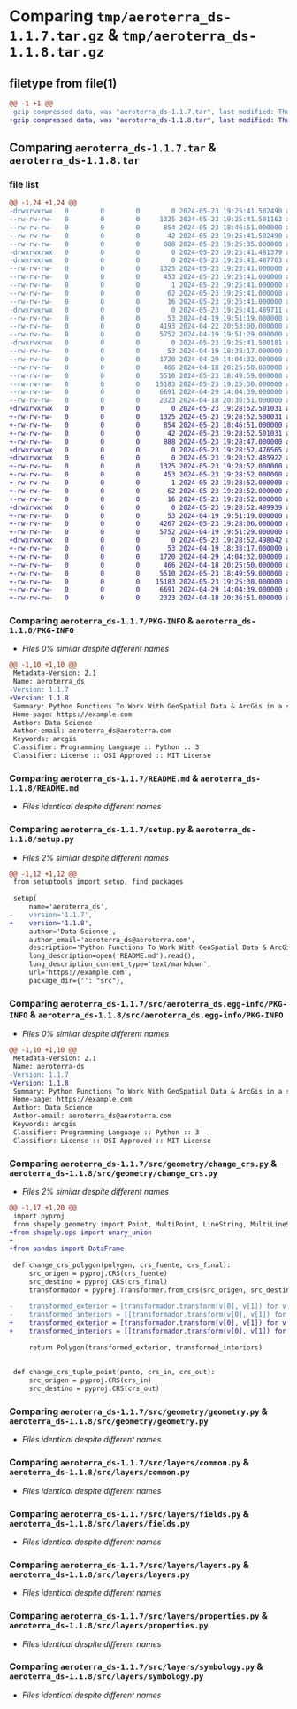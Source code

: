 # Comparing `tmp/aeroterra_ds-1.1.7.tar.gz` & `tmp/aeroterra_ds-1.1.8.tar.gz`

## filetype from file(1)

```diff
@@ -1 +1 @@
-gzip compressed data, was "aeroterra_ds-1.1.7.tar", last modified: Thu May 23 19:25:41 2024, max compression
+gzip compressed data, was "aeroterra_ds-1.1.8.tar", last modified: Thu May 23 19:28:52 2024, max compression
```

## Comparing `aeroterra_ds-1.1.7.tar` & `aeroterra_ds-1.1.8.tar`

### file list

```diff
@@ -1,24 +1,24 @@
-drwxrwxrwx   0        0        0        0 2024-05-23 19:25:41.502490 aeroterra_ds-1.1.7/
--rw-rw-rw-   0        0        0     1325 2024-05-23 19:25:41.501162 aeroterra_ds-1.1.7/PKG-INFO
--rw-rw-rw-   0        0        0      854 2024-05-23 18:46:51.000000 aeroterra_ds-1.1.7/README.md
--rw-rw-rw-   0        0        0       42 2024-05-23 19:25:41.502490 aeroterra_ds-1.1.7/setup.cfg
--rw-rw-rw-   0        0        0      888 2024-05-23 19:25:35.000000 aeroterra_ds-1.1.7/setup.py
-drwxrwxrwx   0        0        0        0 2024-05-23 19:25:41.481379 aeroterra_ds-1.1.7/src/
-drwxrwxrwx   0        0        0        0 2024-05-23 19:25:41.487703 aeroterra_ds-1.1.7/src/aeroterra_ds.egg-info/
--rw-rw-rw-   0        0        0     1325 2024-05-23 19:25:41.000000 aeroterra_ds-1.1.7/src/aeroterra_ds.egg-info/PKG-INFO
--rw-rw-rw-   0        0        0      453 2024-05-23 19:25:41.000000 aeroterra_ds-1.1.7/src/aeroterra_ds.egg-info/SOURCES.txt
--rw-rw-rw-   0        0        0        1 2024-05-23 19:25:41.000000 aeroterra_ds-1.1.7/src/aeroterra_ds.egg-info/dependency_links.txt
--rw-rw-rw-   0        0        0       62 2024-05-23 19:25:41.000000 aeroterra_ds-1.1.7/src/aeroterra_ds.egg-info/requires.txt
--rw-rw-rw-   0        0        0       16 2024-05-23 19:25:41.000000 aeroterra_ds-1.1.7/src/aeroterra_ds.egg-info/top_level.txt
-drwxrwxrwx   0        0        0        0 2024-05-23 19:25:41.489711 aeroterra_ds-1.1.7/src/geometry/
--rw-rw-rw-   0        0        0       53 2024-04-19 19:51:19.000000 aeroterra_ds-1.1.7/src/geometry/__init__.py
--rw-rw-rw-   0        0        0     4193 2024-04-22 20:53:00.000000 aeroterra_ds-1.1.7/src/geometry/change_crs.py
--rw-rw-rw-   0        0        0     5752 2024-04-19 19:51:29.000000 aeroterra_ds-1.1.7/src/geometry/geometry.py
-drwxrwxrwx   0        0        0        0 2024-05-23 19:25:41.500181 aeroterra_ds-1.1.7/src/layers/
--rw-rw-rw-   0        0        0       53 2024-04-19 18:38:17.000000 aeroterra_ds-1.1.7/src/layers/__init__.py
--rw-rw-rw-   0        0        0     1720 2024-04-29 14:04:32.000000 aeroterra_ds-1.1.7/src/layers/common.py
--rw-rw-rw-   0        0        0      466 2024-04-18 20:25:50.000000 aeroterra_ds-1.1.7/src/layers/constants.py
--rw-rw-rw-   0        0        0     5510 2024-05-23 18:49:59.000000 aeroterra_ds-1.1.7/src/layers/fields.py
--rw-rw-rw-   0        0        0    15183 2024-05-23 19:25:30.000000 aeroterra_ds-1.1.7/src/layers/layers.py
--rw-rw-rw-   0        0        0     6691 2024-04-29 14:04:39.000000 aeroterra_ds-1.1.7/src/layers/properties.py
--rw-rw-rw-   0        0        0     2323 2024-04-18 20:36:51.000000 aeroterra_ds-1.1.7/src/layers/symbology.py
+drwxrwxrwx   0        0        0        0 2024-05-23 19:28:52.501031 aeroterra_ds-1.1.8/
+-rw-rw-rw-   0        0        0     1325 2024-05-23 19:28:52.500031 aeroterra_ds-1.1.8/PKG-INFO
+-rw-rw-rw-   0        0        0      854 2024-05-23 18:46:51.000000 aeroterra_ds-1.1.8/README.md
+-rw-rw-rw-   0        0        0       42 2024-05-23 19:28:52.501031 aeroterra_ds-1.1.8/setup.cfg
+-rw-rw-rw-   0        0        0      888 2024-05-23 19:28:47.000000 aeroterra_ds-1.1.8/setup.py
+drwxrwxrwx   0        0        0        0 2024-05-23 19:28:52.476565 aeroterra_ds-1.1.8/src/
+drwxrwxrwx   0        0        0        0 2024-05-23 19:28:52.485922 aeroterra_ds-1.1.8/src/aeroterra_ds.egg-info/
+-rw-rw-rw-   0        0        0     1325 2024-05-23 19:28:52.000000 aeroterra_ds-1.1.8/src/aeroterra_ds.egg-info/PKG-INFO
+-rw-rw-rw-   0        0        0      453 2024-05-23 19:28:52.000000 aeroterra_ds-1.1.8/src/aeroterra_ds.egg-info/SOURCES.txt
+-rw-rw-rw-   0        0        0        1 2024-05-23 19:28:52.000000 aeroterra_ds-1.1.8/src/aeroterra_ds.egg-info/dependency_links.txt
+-rw-rw-rw-   0        0        0       62 2024-05-23 19:28:52.000000 aeroterra_ds-1.1.8/src/aeroterra_ds.egg-info/requires.txt
+-rw-rw-rw-   0        0        0       16 2024-05-23 19:28:52.000000 aeroterra_ds-1.1.8/src/aeroterra_ds.egg-info/top_level.txt
+drwxrwxrwx   0        0        0        0 2024-05-23 19:28:52.489939 aeroterra_ds-1.1.8/src/geometry/
+-rw-rw-rw-   0        0        0       53 2024-04-19 19:51:19.000000 aeroterra_ds-1.1.8/src/geometry/__init__.py
+-rw-rw-rw-   0        0        0     4267 2024-05-23 19:28:06.000000 aeroterra_ds-1.1.8/src/geometry/change_crs.py
+-rw-rw-rw-   0        0        0     5752 2024-04-19 19:51:29.000000 aeroterra_ds-1.1.8/src/geometry/geometry.py
+drwxrwxrwx   0        0        0        0 2024-05-23 19:28:52.498042 aeroterra_ds-1.1.8/src/layers/
+-rw-rw-rw-   0        0        0       53 2024-04-19 18:38:17.000000 aeroterra_ds-1.1.8/src/layers/__init__.py
+-rw-rw-rw-   0        0        0     1720 2024-04-29 14:04:32.000000 aeroterra_ds-1.1.8/src/layers/common.py
+-rw-rw-rw-   0        0        0      466 2024-04-18 20:25:50.000000 aeroterra_ds-1.1.8/src/layers/constants.py
+-rw-rw-rw-   0        0        0     5510 2024-05-23 18:49:59.000000 aeroterra_ds-1.1.8/src/layers/fields.py
+-rw-rw-rw-   0        0        0    15183 2024-05-23 19:25:30.000000 aeroterra_ds-1.1.8/src/layers/layers.py
+-rw-rw-rw-   0        0        0     6691 2024-04-29 14:04:39.000000 aeroterra_ds-1.1.8/src/layers/properties.py
+-rw-rw-rw-   0        0        0     2323 2024-04-18 20:36:51.000000 aeroterra_ds-1.1.8/src/layers/symbology.py
```

### Comparing `aeroterra_ds-1.1.7/PKG-INFO` & `aeroterra_ds-1.1.8/PKG-INFO`

 * *Files 0% similar despite different names*

```diff
@@ -1,10 +1,10 @@
 Metadata-Version: 2.1
 Name: aeroterra_ds
-Version: 1.1.7
+Version: 1.1.8
 Summary: Python Functions To Work With GeoSpatial Data & ArcGis in a simpler way
 Home-page: https://example.com
 Author: Data Science
 Author-email: aeroterra_ds@aeroterra.com
 Keywords: arcgis
 Classifier: Programming Language :: Python :: 3
 Classifier: License :: OSI Approved :: MIT License
```

### Comparing `aeroterra_ds-1.1.7/README.md` & `aeroterra_ds-1.1.8/README.md`

 * *Files identical despite different names*

### Comparing `aeroterra_ds-1.1.7/setup.py` & `aeroterra_ds-1.1.8/setup.py`

 * *Files 2% similar despite different names*

```diff
@@ -1,12 +1,12 @@
 from setuptools import setup, find_packages
 
 setup(
     name='aeroterra_ds',
-    version='1.1.7',
+    version='1.1.8',
     author='Data Science',
     author_email='aeroterra_ds@aeroterra.com',
     description='Python Functions To Work With GeoSpatial Data & ArcGis in a simpler way',
     long_description=open('README.md').read(),
     long_description_content_type='text/markdown',
     url='https://example.com',
     package_dir={'': "src"},
```

### Comparing `aeroterra_ds-1.1.7/src/aeroterra_ds.egg-info/PKG-INFO` & `aeroterra_ds-1.1.8/src/aeroterra_ds.egg-info/PKG-INFO`

 * *Files 0% similar despite different names*

```diff
@@ -1,10 +1,10 @@
 Metadata-Version: 2.1
 Name: aeroterra-ds
-Version: 1.1.7
+Version: 1.1.8
 Summary: Python Functions To Work With GeoSpatial Data & ArcGis in a simpler way
 Home-page: https://example.com
 Author: Data Science
 Author-email: aeroterra_ds@aeroterra.com
 Keywords: arcgis
 Classifier: Programming Language :: Python :: 3
 Classifier: License :: OSI Approved :: MIT License
```

### Comparing `aeroterra_ds-1.1.7/src/geometry/change_crs.py` & `aeroterra_ds-1.1.8/src/geometry/change_crs.py`

 * *Files 2% similar despite different names*

```diff
@@ -1,17 +1,20 @@
 import pyproj
 from shapely.geometry import Point, MultiPoint, LineString, MultiLineString, Polygon, MultiPolygon
+from shapely.ops import unary_union
+
+from pandas import DataFrame
 
 def change_crs_polygon(polygon, crs_fuente, crs_final):
     src_origen = pyproj.CRS(crs_fuente)
     src_destino = pyproj.CRS(crs_final)
     transformador = pyproj.Transformer.from_crs(src_origen, src_destino, always_xy=True)
 
-    transformed_exterior = [transformador.transform(v[0], v[1]) for v in pol.exterior.coords]
-    transformed_interiors = [[transformador.transform(v[0], v[1]) for v in hole.coords] for hole in pol.interiors]
+    transformed_exterior = [transformador.transform(v[0], v[1]) for v in polygon.exterior.coords]
+    transformed_interiors = [[transformador.transform(v[0], v[1]) for v in hole.coords] for hole in polygon.interiors]
 
     return Polygon(transformed_exterior, transformed_interiors)
 
 
 def change_crs_tuple_point(punto, crs_in, crs_out):
     src_origen = pyproj.CRS(crs_in)
     src_destino = pyproj.CRS(crs_out)
```

### Comparing `aeroterra_ds-1.1.7/src/geometry/geometry.py` & `aeroterra_ds-1.1.8/src/geometry/geometry.py`

 * *Files identical despite different names*

### Comparing `aeroterra_ds-1.1.7/src/layers/common.py` & `aeroterra_ds-1.1.8/src/layers/common.py`

 * *Files identical despite different names*

### Comparing `aeroterra_ds-1.1.7/src/layers/fields.py` & `aeroterra_ds-1.1.8/src/layers/fields.py`

 * *Files identical despite different names*

### Comparing `aeroterra_ds-1.1.7/src/layers/layers.py` & `aeroterra_ds-1.1.8/src/layers/layers.py`

 * *Files identical despite different names*

### Comparing `aeroterra_ds-1.1.7/src/layers/properties.py` & `aeroterra_ds-1.1.8/src/layers/properties.py`

 * *Files identical despite different names*

### Comparing `aeroterra_ds-1.1.7/src/layers/symbology.py` & `aeroterra_ds-1.1.8/src/layers/symbology.py`

 * *Files identical despite different names*

